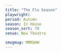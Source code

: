 ```yaml
---
title: "The Flu Season"
playwright:
period: Autumn
season: In House
season_sort: 70
venue: New Theatre

smugmug: MMRbHW
---
```

